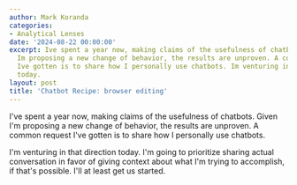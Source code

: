```yaml
---
author: Mark Koranda
categories:
- Analytical Lenses
date: '2024-08-22 00:00:00'
excerpt: Ive spent a year now, making claims of the usefulness of chatbots. Given
  Im proposing a new change of behavior, the results are unproven. A common request
  Ive gotten is to share how I personally use chatbots. Im venturing in that direction
  today.
layout: post
title: 'Chatbot Recipe: browser editing'
---
```





I've spent a year now, making claims of the usefulness of chatbots. Given I'm proposing a new change of behavior, the results are unproven. A common request I've gotten is to share how I personally use chatbots.

I'm venturing in that direction today. I'm going to prioritize sharing actual conversation in favor of giving context about what I'm trying to accomplish, if that's possible. I'll at least get us started.